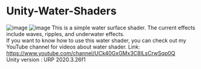 # Unity-Water-Shaders
![image](https://github.com/Parrot222/Unity-Water-Shaders/blob/main/unity-interactive-water-test.gif)
![image](https://github.com/Parrot222/Unity-Water-Shaders/blob/main/unity-interactive-water-test.gif)
This is a simple water surface shader. The current effects include waves, ripples, and underwater effects.  
If you want to know how to use this water shader, you can check out my YouTube channel for videos about water shader.  Link: https://www.youtube.com/channel/UCk40GxGMx3C8ILsCrwSqp0Q  
Unity version : URP 2020.3.26f1  
